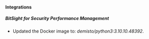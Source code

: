 #### Integrations
##### BitSight for Security Performance Management
- Updated the Docker image to: *demisto/python3:3.10.10.48392*.

